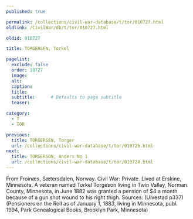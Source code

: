 ```yaml
---
published: true

permalink: /collections/civil-war-database/t/tor/010727.html
oldlink: /CivilWar/db/t/tor/010727.html

oldid: 010727

title: TORGERSEN, Torkel

pagelist:
  exclude: false
  order: 10727
  image: 
  alt:
  caption:
  title:
  subtitle:      # Defaults to page subtitle
  teaser:

category: 
  - T 
  - TOR

previous:
  title: TORGERSEN, Torger
  url: /collections/civil-war-database/t/tor/010726.html  
next:
  title: TORGERSON, Anders No 1
  url: /collections/civil-war-database/t/tor/010728.html   
---
```

From Froin&aelig;s, S&aelig;tersdalen, Norway. Civil War: Private. Lived at Erskine, Minnesota. A veteran named Torkel Torgeson living in Twin Valley, Norman County, Minnesota, in June 1882 was granted a pension of $4 a month because of a gun shot wound to his right thigh. Sources: (Ulvestad p337) (Pensioners on the Roll as of January 1, 1883, living in Minnesota, publ. 1994, Park Genealogical Books, Brooklyn Park, Minnesota)
